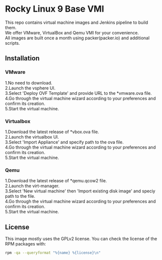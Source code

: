# Rocky Linux 9 Base VMI
This repo contains virtual machine images and Jenkins pipeline to build them.  
We offer VMware, VirtualBox and Qemu VMI for your convenience.  
All images are built once a month using packer(packer.io) and additional scripts.

## Installation  
### VMware
1.No need to download.  
2.Launch the vsphere UI.  
3.Select 'Deploy OVF Template' and provide URL to the *vmware.ova file.  
4.Go through the virtual machine wizard according to your preferences and confirm its creation.  
5.Start the virtual machine.  
### Virtualbox
1.Download the latest release of *vbox.ova file.  
2.Launch the virtualbox UI.  
3.Select 'Import Appliance' and specify path to the ova file.  
4.Go through the virtual machine wizard according to your preferences and confirm its creation.  
5.Start the virtual machine.  
### Qemu
1.Download the latest release of *qemu.qcow2 file.  
2.Launch the virt-manager.  
3.Select 'New virtual machine' then 'Import existing disk image' and speciy path to the file.  
4.Go through the virtual machine wizard according to your preferences and confirm its creation.  
5.Start the virtual machine.  

## License
This image mostly uses the GPLv2 license. You can check the license of the RPM packages with:

```bash
rpm -qa --queryformat "%{name} %{license}\n"
```

